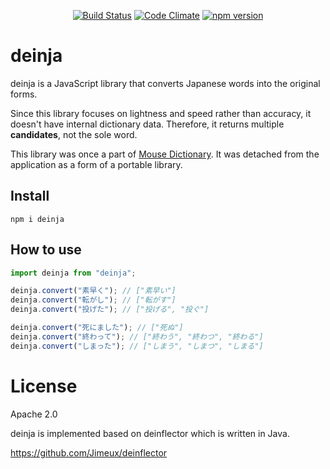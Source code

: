 <p align="center">
<a href="https://travis-ci.org/wtetsu/deinja"><img src="https://travis-ci.org/wtetsu/deinja.svg?branch=master" alt="Build Status" /></a>
<a href="https://codeclimate.com/github/wtetsu/deinja"><img src="https://codeclimate.com/github/wtetsu/deinja/badges/gpa.svg" alt="Code Climate" /></a>
<a href="https://badge.fury.io/js/deinja"><img src="https://badge.fury.io/js/deinja.svg" alt="npm version" /></a>
</p>

# deinja

deinja is a JavaScript library that converts Japanese words into the original forms.

Since this library focuses on lightness and speed rather than accuracy, it doesn't have internal dictionary data. Therefore, it returns multiple **candidates**, not the sole word.

This library was once a part of [Mouse Dictionary](https://github.com/wtetsu/mouse-dictionary). It was detached from the application as a form of a portable library.

## Install

```
npm i deinja
```

## How to use

```js
import deinja from "deinja";

deinja.convert("素早く"); // ["素早い"]
deinja.convert("転がし"); // ["転がす"]
deinja.convert("投げた"); // ["投げる", "投ぐ"]

deinja.convert("死にました"); // ["死ぬ"]
deinja.convert("終わって"); // ["終わう", "終わつ", "終わる"]
deinja.convert("しまった"); // ["しまう", "しまつ", "しまる"]
```

# License

Apache 2.0

deinja is implemented based on deinflector which is written in Java.

https://github.com/Jimeux/deinflector
